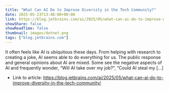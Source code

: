 ```yaml
---
title: "What Can AI Do to Improve Diversity in the Tech Community?"
date: 2025-05-23T13:48:00+00:00
link: https://blog.jetbrains.com/ai/2025/05/what-can-ai-do-to-improve-diversity-in-the-tech-community/
showShare: false
showReadTime: false
thumbnail: images/dotnet.png
tags: ["blog.jetbrains.com"]
---
```

It often feels like AI is ubiquitous these days. From helping with research to creating a joke, AI seems able to do everything for us. The public response and general opinions about AI are mixed. Some see the negative aspects of AI and frequently wonder, “Will AI take over my job?”, “Could AI steal my […]

- Link to article: https://blog.jetbrains.com/ai/2025/05/what-can-ai-do-to-improve-diversity-in-the-tech-community/